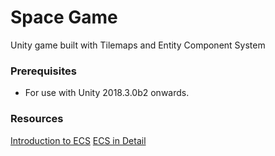 # Space Game

Unity game built with Tilemaps and Entity Component System

### Prerequisites

- For use with Unity 2018.3.0b2 onwards.

### Resources

[Introduction to ECS](https://unity3d.com/learn/tutorials/topics/scripting/introduction-ecs?playlist=17117)
[ECS in Detail](https://github.com/Unity-Technologies/EntityComponentSystemSamples/blob/master/Documentation/content/ecs_in_detail.md)